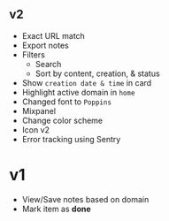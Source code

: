 ## v2

- Exact URL match
- Export notes
- Filters
  - Search
  - Sort by content, creation, & status
- Show `creation date & time` in card
- Highlight active domain in `home`
- Changed font to `Poppins`
- Mixpanel
- Change color scheme
- Icon v2
- Error tracking using Sentry

# v1

- View/Save notes based on domain
- Mark item as **done**
